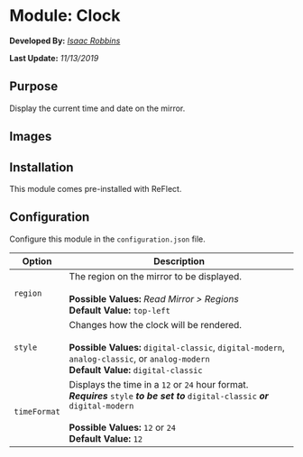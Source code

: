# Module: Clock

**Developed By:** *[Isaac Robbins](https://github.com/MeAwesome)*

**Last Update:** *11/13/2019*

## Purpose

Display the current time and date on the mirror.

## Images



## Installation

This module comes pre-installed with ReFlect.

## Configuration

Configure this module in the `configuration.json` file.

| Option       | Description
| ------------ | ------
| `region`     | The region on the mirror to be displayed. <br><br> **Possible Values:** *Read Mirror > Regions* <br> **Default Value:** `top-left`
| `style`      | Changes how the clock will be rendered. <br><br> **Possible Values:** `digital-classic`, `digital-modern`, `analog-classic`, or `analog-modern` <br> **Default Value:** `digital-classic`
| `timeFormat` | Displays the time in a `12` or `24` hour format. <br> ***Requires*** `style` ***to be set to*** `digital-classic` ***or*** `digital-modern` <br><br> **Possible Values:** `12` or `24` <br> **Default Value:** `12`

##
